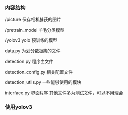 ### 内容结构
/picture 保存相机捕获的图片

/pretrain_model 羊毛分类模型

/yolov3 yolo 预训练的模型

data.py 为划分数据集的文件

detection.py 程序主文件

detection_config.py 相关配置文件

detection_utils.py 一些能够使用的模块

interface.py 界面程序
其他文件多为测试文件，可以不用理会

### 使用yolov3
